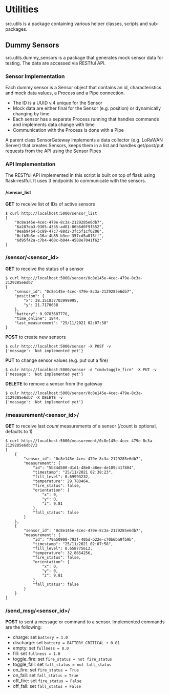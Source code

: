 # Utilities

src.utils is a package containing various helper classes, scripts and sub-packages.

## Dummy Sensors

src.utils.dummy_sensors is a package that generates mock sensor data for testing. The data are accessed via RESTful API.

### Sensor Implementation
Each dummy sensor is a Sensor object that contains an id, characteristics and mock data values, a Process and a Pipe 
connection.
- The ID is a UUID v.4 unique for the Sensor
- Mock data are either final for the Sensor (e.g. position) or dynamically changing by time
- Each sensor has a separate Process running that handles commands and implements data change with time
- Communication with the Process is done with a Pipe

A parent class SensorGateway implements a data collector (e.g. LoRaWAN Server) that creates Sensors, keeps them in a 
list and handles get/post/put requests from the API using the Sensor Pipes

### API Implementation
The RESTful API implemented in this script is built on top of flask using flask-restful. It uses 3 endpoints to 
communicate with the sensors.

#### /sensor_list
**GET** to receive list of IDs of active sensors
```shell
$ curl http://localhost:5000/sensor_list
[
    "0c8e145e-4cec-479e-8c3a-2129285e6db7",
    "6a287ea3-9305-4335-ad81-86b6d0f9f552",
    "9eab94b4-5c89-47c7-88d2-3fc5f1cf6206",
    "0cfb5b3e-c16a-4b85-b3ee-357cd5a015ff",
    "6d95f42a-c7b4-460c-b044-4588e7041f62"
]
```

### /sensor/<sensor_id>
**GET** to receive the status of a sensor


```shell
$ curl http://localhost:5000/sensor/0c8e145e-4cec-479e-8c3a-2129285e6db7
{
    "sensor_id": "0c8e145e-4cec-479e-8c3a-2129285e6db7",
    "position": {
        "x": 38.151837703999995,
        "y": 21.7170638
    },
    "battery": 0.9783687778,
    "time_online": 1844,
    "last_measurement": "25/11/2021 02:07:58"
}
```

**POST** to create new sensors
```shell
$ culr http://localhost:5000/sensor -X POST -v
{'message': 'Not implemented yet'}
```

**PUT** to change sensor values (e.g. put out a fire)
```shell
$ culr http://localhost:5000/sensor -d "cmd=toggle_fire" -X PUT -v
{'message': 'Not implemented yet'}
```

**DELETE** to remove a sensor from the gateway
```shell
$ culr http://localhost:5000/sensor/0c8e145e-4cec-479e-8c3a-2129285e6db7 -X DELETE -v
{'message': 'Not implemented yet'}
```

### /measurement/<sensor_id>/<count>
**GET** to receive last *count* measurements of a sensor (/count is optional, defaults to 1)
```shell
$ curl http://localhost:5000/measurement/0c8e145e-4cec-479e-8c3a-2129285e6db7/2
[
    {
        "sensor_id": "0c8e145e-4cec-479e-8c3a-2129285e6db7",
        "measurement": {
            "id": "5b34d500-d1d1-48e8-a8ee-de109c41f804",
            "timestamp": "25/11/2021 02:38:23",
            "fill_level": 0.69993232,
            "temperature": 29.788464,
            "fire_status": false,
            "orientation": {
                "x": 0,
                "y": 0,
                "z": 9.81
            },
            "fall_status": false
        }
    },
    {
        "sensor_id": "0c8e145e-4cec-479e-8c3a-2129285e6db7",
        "measurement": {
            "id": "79a50908-793f-405d-b22e-c70b6ba9fb9b",
            "timestamp": "25/11/2021 02:07:58",
            "fill_level": 0.658775612,
            "temperature": 32.8654256,
            "fire_status": false,
            "orientation": {
                "x": 0,
                "y": 0,
                "z": 9.81
            },
            "fall_status": false
        }
    }
]
```

### /send_msg/<sensor_id>/<message>
**POST** to sent a message or command to a sensor. Implemented commands are the following:
- charge: set `battery = 1.0`
- discharge: set `battery = BATTERY_CRITICAL + 0.01`
- empty: set `fullness = 0.0`
- fill: set `fullness = 1.0`
- toggle_fire: set `fire_status = not fire_status`
- toggle_fall: set `fall_status = not fall_status`
- on_fire: set `fire_status = True`
- on_fall: set `fall_status = True`
- off_fire: set `fire_status = False`
- off_fall: set `fall_status = False`